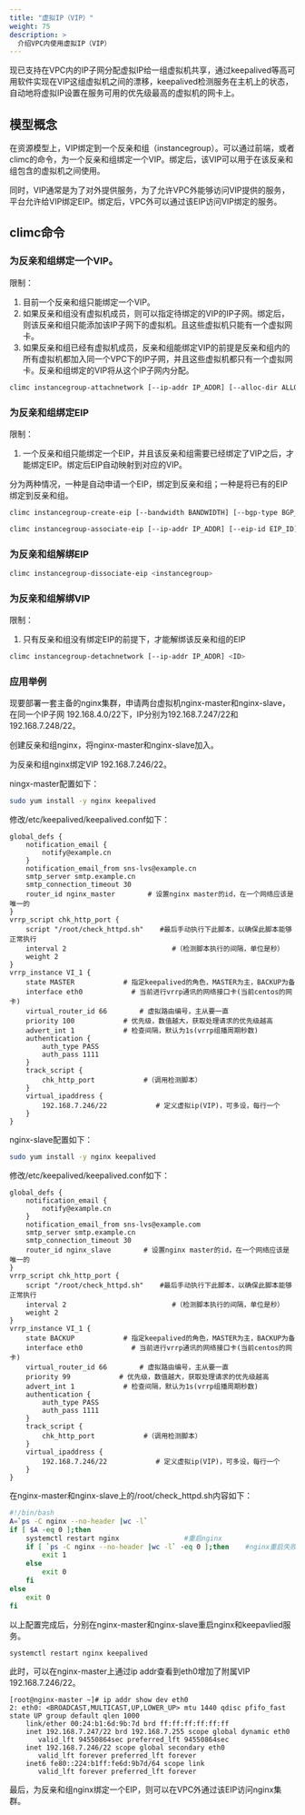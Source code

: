```yaml
---
title: "虚拟IP（VIP）"
weight: 75
description: >
  介绍VPC内使用虚拟IP（VIP）
---
```


现已支持在VPC内的IP子网分配虚拟IP给一组虚拟机共享，通过keepalived等高可用软件实现在VIP这组虚拟机之间的漂移，keepalived检测服务在主机上的状态，自动地将虚拟IP设置在服务可用的优先级最高的虚拟机的网卡上。

## 模型概念

在资源模型上，VIP绑定到一个反亲和组（instancegroup）。可以通过前端，或者climc的命令，为一个反亲和组绑定一个VIP。绑定后，该VIP可以用于在该反亲和组包含的虚拟机之间使用。

同时，VIP通常是为了对外提供服务，为了允许VPC外能够访问VIP提供的服务，平台允许给VIP绑定EIP。绑定后，VPC外可以通过该EIP访问VIP绑定的服务。

## climc命令

### 为反亲和组绑定一个VIP。

限制：
1. 目前一个反亲和组只能绑定一个VIP。
2. 如果反亲和组没有虚拟机成员，则可以指定待绑定的VIP的IP子网。绑定后，则该反亲和组只能添加该IP子网下的虚拟机。且这些虚拟机只能有一个虚拟网卡。
2. 如果反亲和组已经有虚拟机成员，反亲和组能绑定VIP的前提是反亲和组内的所有虚拟机都加入同一个VPC下的IP子网，并且这些虚拟机都只有一个虚拟网卡。反亲和组绑定的VIP将从这个IP子网内分配。

```bash
climc instancegroup-attachnetwork [--ip-addr IP_ADDR] [--alloc-dir ALLOC_DIR] [--reserved] [--require-designated-ip] [--network-id NETWORK_ID] <instancegroup>
```

### 为反亲和组绑定EIP

限制：
1. 一个反亲和组只能绑定一个EIP，并且该反亲和组需要已经绑定了VIP之后，才能绑定EIP。绑定后EIP自动映射到对应的VIP。

分为两种情况，一种是自动申请一个EIP，绑定到反亲和组；一种是将已有的EIP绑定到反亲和组。

```bash
climc instancegroup-create-eip [--bandwidth BANDWIDTH] [--bgp-type BGP_TYPE] [--auto-dellocate] [--ip-addr IP_ADDR] [--charge-type CHARGE_TYPE] <instancegroup>
```

```bash
climc instancegroup-associate-eip [--ip-addr IP_ADDR] [--eip-id EIP_ID] <instancegroup>
```

### 为反亲和组解绑EIP

```bash
climc instancegroup-dissociate-eip <instancegroup>
```

### 为反亲和组解绑VIP

限制：
1. 只有反亲和组没有绑定EIP的前提下，才能解绑该反亲和组的EIP

```bash
climc instancegroup-detachnetwork [--ip-addr IP_ADDR] <ID>
```

### 应用举例

现要部署一套主备的nginx集群，申请两台虚拟机nginx-master和nginx-slave，在同一个IP子网 192.168.4.0/22下，IP分别为192.168.7.247/22和192.168.7.248/22。

创建反亲和组nginx，将nginx-master和nginx-slave加入。

为反亲和组nginx绑定VIP 192.168.7.246/22。

ningx-master配置如下：

```bash
sudo yum install -y nginx keepalived
```

修改/etc/keepalived/keepalived.conf如下：

```
global_defs {
    notification_email {
        notify@example.cn
    }
    notification_email_from sns-lvs@example.cn
    smtp_server smtp.example.cn
    smtp_connection_timeout 30
    router_id nginx_master        # 设置nginx master的id，在一个网络应该是唯一的
}
vrrp_script chk_http_port {
    script "/root/check_httpd.sh"    #最后手动执行下此脚本，以确保此脚本能够正常执行
    interval 2                          #（检测脚本执行的间隔，单位是秒）
    weight 2
}
vrrp_instance VI_1 {
    state MASTER            # 指定keepalived的角色，MASTER为主，BACKUP为备
    interface eth0            # 当前进行vrrp通讯的网络接口卡(当前centos的网卡)
    virtual_router_id 66        # 虚拟路由编号，主从要一直
    priority 100            # 优先级，数值越大，获取处理请求的优先级越高
    advert_int 1            # 检查间隔，默认为1s(vrrp组播周期秒数)
    authentication {
        auth_type PASS
        auth_pass 1111
    }
    track_script {
        chk_http_port            #（调用检测脚本）
    }
    virtual_ipaddress {
        192.168.7.246/22            # 定义虚拟ip(VIP)，可多设，每行一个
    }
}
```

nginx-slave配置如下：

```bash
sudo yum install -y nginx keepalived
```

修改/etc/keepalived/keepalived.conf如下：

```
global_defs {
    notification_email {
        notify@example.cn
    }
    notification_email_from sns-lvs@example.com
    smtp_server smtp.example.cn
    smtp_connection_timeout 30
    router_id nginx_slave        # 设置nginx master的id，在一个网络应该是唯一的
}
vrrp_script chk_http_port {
    script "/root/check_httpd.sh"    #最后手动执行下此脚本，以确保此脚本能够正常执行
    interval 2                          #（检测脚本执行的间隔，单位是秒）
    weight 2
}
vrrp_instance VI_1 {
    state BACKUP            # 指定keepalived的角色，MASTER为主，BACKUP为备
    interface eth0            # 当前进行vrrp通讯的网络接口卡(当前centos的网卡)
    virtual_router_id 66        # 虚拟路由编号，主从要一直
    priority 99            # 优先级，数值越大，获取处理请求的优先级越高
    advert_int 1            # 检查间隔，默认为1s(vrrp组播周期秒数)
    authentication {
        auth_type PASS
        auth_pass 1111
    }
    track_script {
        chk_http_port            #（调用检测脚本）
    }
    virtual_ipaddress {
        192.168.7.246/22            # 定义虚拟ip(VIP)，可多设，每行一个
    }
}
```

在nginx-master和nginx-slave上的/root/check_httpd.sh内容如下：

```bash
#!/bin/bash
A=`ps -C nginx --no-header |wc -l`        
if [ $A -eq 0 ];then                            
    systemctl restart nginx                #重启nginx
    if [ `ps -C nginx --no-header |wc -l` -eq 0 ];then    #nginx重启失败
        exit 1
    else
        exit 0
    fi
else
    exit 0
fi
```

以上配置完成后，分别在nginx-master和nginx-slave重启nginx和keepavlied服务。

```bash
systemctl restart nginx keepalived
```

此时，可以在nginx-master上通过ip addr查看到eth0增加了附属VIP 192.168.7.246/22。

```
[root@nginx-master ~]# ip addr show dev eth0
2: eth0: <BROADCAST,MULTICAST,UP,LOWER_UP> mtu 1440 qdisc pfifo_fast state UP group default qlen 1000
    link/ether 00:24:b1:6d:9b:7d brd ff:ff:ff:ff:ff:ff
    inet 192.168.7.247/22 brd 192.168.7.255 scope global dynamic eth0
       valid_lft 94550864sec preferred_lft 94550864sec
    inet 192.168.7.246/22 scope global secondary eth0
       valid_lft forever preferred_lft forever
    inet6 fe80::224:b1ff:fe6d:9b7d/64 scope link 
       valid_lft forever preferred_lft forever
```

最后，为反亲和组nginx绑定一个EIP，则可以在VPC外通过该EIP访问nginx集群。
